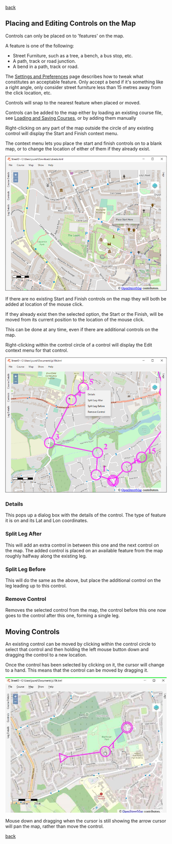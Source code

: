 [back](./UserGuide.md)

## Placing and Editing Controls on the Map

Controls can only be placed on to 'features' on the map.

A feature is one of the following:

- Street Furniture, such as a tree, a bench, a bus stop, etc.
- A path, track or road junction.
- A bend in a path, track or road.

The [Settings and Preferences](./SettingsAndPreferences.md#control-placement-preferences) page describes how to tweak what
constitutes an acceptable feature. Only accept a bend if it's something like a right angle, only consider street
furniture less than 15 metres away from the click location, etc.

Controls will snap to the nearest feature when placed or moved.

Controls can be added to the map either by loading an existing course
file, see [Loading and Saving Courses](./LoadingSavingCourses.md), or by adding them manually

Right-clicking on any part of the map outside the circle of any existing control will display the Start and Finish
context menu.

The context menu lets you place the start and finish controls on to a blank map, or to change the location of either of
them if they already exist.

![Image](./doc/setstart.png)

If there are no existing Start and Finish controls on the map they will both be added at location of the mouse click.

If they already exist then the selected option, the Start or the Finish, will be moved from its current position to the
location of the mouse click.

This can be done at any time, even if there are additional controls on the map.

Right-clicking within the control circle of a control will display the Edit context menu for that control.

![Image](./doc/controlcontextmenu.png)

### Details

This pops up a dialog box with the details of the control. The type of feature it is on and its Lat and Lon coordinates.

### Split Leg After

This will add an extra control in between this one and the next control on the map. The added control is placed on an
available feature from the map roughly halfway along the existing leg.

### Split Leg Before

This will do the same as the above, but place the additional control on the leg leading up to this control.

### Remove Control

Removes the selected control from the map, the control before this one now goes to the control after this one, forming a
single leg.

## Moving Controls

An existing control can be moved by clicking within the control circle to select that control and then holding the left
mouse button down and dragging the control to a new location.

Once the control has been selected by clicking on it, the cursor will change to a hand. This means that the control can
be moved by dragging it.

![Image](./doc/handcursor.png)

Mouse down and dragging when the cursor is still showing the arrow cursor will pan the map, rather than move the
control.

[back](./UserGuide.md)
